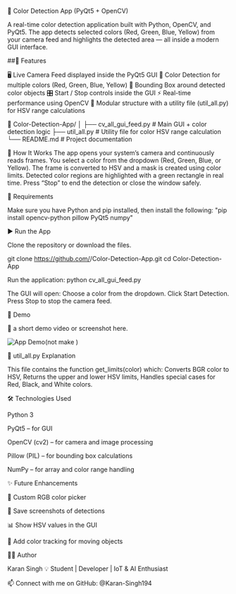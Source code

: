 🎨 Color Detection App (PyQt5 + OpenCV)

A real-time color detection application built with Python, OpenCV, and PyQt5.
The app detects selected colors (Red, Green, Blue, Yellow) from your camera feed and highlights the detected area — all inside a modern GUI interface.

##🚀 Features

🖥️ Live Camera Feed displayed inside the PyQt5 GUI
🎯 Color Detection for multiple colors (Red, Green, Blue, Yellow)
🔲 Bounding Box around detected color objects
🎛️ Start / Stop controls inside the GUI
⚡ Real-time performance using OpenCV
🧩 Modular structure with a utility file (util_all.py) for HSV range calculations

📂 Color-Detection-App/
│
├── cv_all_gui_feed.py   # Main GUI + color detection logic
├── util_all.py          # Utility file for color HSV range calculation
└── README.md            # Project documentation


🧠 How It Works
The app opens your system’s camera and continuously reads frames.
You select a color from the dropdown (Red, Green, Blue, or Yellow).
The frame is converted to HSV and a mask is created using color limits.
Detected color regions are highlighted with a green rectangle in real time.
Press “Stop” to end the detection or close the window safely.


🧰 Requirements

Make sure you have Python and pip installed, then install the following:
"pip install opencv-python pillow PyQt5 numpy"

▶️ Run the App

Clone the repository or download the files.

git clone https://github.com/<your-username>/Color-Detection-App.git
cd Color-Detection-App

Run the application:
python cv_all_gui_feed.py


The GUI will open:
Choose a color from the dropdown.
Click Start Detection.
Press Stop to stop the camera feed.


📸 Demo

🧠 a short demo video or screenshot here.

![App Demo](demo.gif)(not make )

🧩 util_all.py Explanation

This file contains the function get_limits(color) which:
Converts BGR color to HSV,
Returns the upper and lower HSV limits,
Handles special cases for Red, Black, and White colors.


🛠️ Technologies Used

Python 3

PyQt5 – for GUI

OpenCV (cv2) – for camera and image processing

Pillow (PIL) – for bounding box calculations

NumPy – for array and color range handling

✨ Future Enhancements

🎨 Custom RGB color picker

📁 Save screenshots of detections

📊 Show HSV values in the GUI

🧠 Add color tracking for moving objects

👨‍💻 Author

Karan Singh
💡 Student | Developer | IoT & AI Enthusiast

📫 Connect with me on GitHub: @Karan-Singh194
